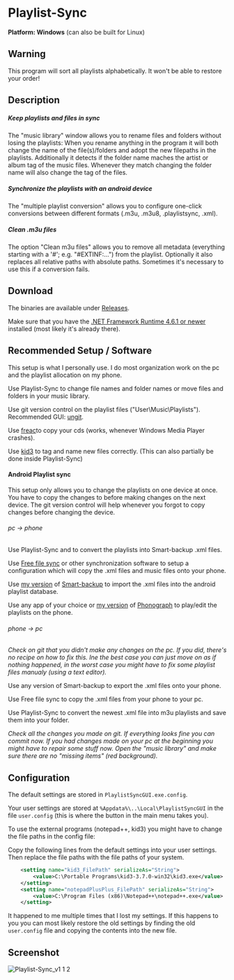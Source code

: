 # Playlist-Sync

**Platform: Windows** (can also be built for Linux)

## Warning

This program will sort all playlists alphabetically. It won't be able to restore your order!

## Description

##### Keep playlists and files in sync

The "music library" window allows you to rename files and folders without losing the playlists: When you rename anything in the program it will both change the name of the file(s)/folders and adopt the new filepaths in the playlists. Additionally it detects if the folder name maches the artist or album tag of the music files. Whenever they match changing the folder name will also change the tag of the files.

##### Synchronize the playlists with an android device

The "multiple playlist conversion" allows you to configure one-click conversions between different formats (.m3u, .m3u8, .playlistsync, .xml).

##### Clean .m3u files

The option "Clean m3u files" allows you to remove all metadata (everything starting with a '#'; e.g. "#EXTINF:...") from the playlist. Optionally it also replaces all relative paths with absolute paths. Sometimes it's necessary to use this if a conversion fails.

## Download

The binaries are available under [Releases](https://github.com/Sogolumbo/Playlist-Sync/releases).

Make sure that you have the [.NET Framework Runtime 4.6.1 or newer](https://www.microsoft.com/net/download/windows) installed (most likely it's already there).

## Recommended Setup / Software

This setup is what I personally use. I do most organization work on the pc and the playlist allocation on my phone.

Use Playlist-Sync to change file names and folder names or move files and folders in your music library.

Use git version control on the playlist files ("User\Music\Playlists"). Recommended GUI: [ungit](https://github.com/FredrikNoren/ungit/releases).

Use [freac](https://www.freac.org/)to copy your cds (works, whenever Windows Media Player crashes).

Use [kid3](https://kid3.kde.org/) to tag and name new files correctly. (This can also partially be done inside Playlist-Sync)

#### Android Playlist sync

This setup only allows you to change the playlists on one device at once. You have to copy the changes to before making changes on the next device. The git version control will help whenever you forgot to copy changes before changing the device.

###### pc -> phone

Use Playlist-Sync and  to convert the playlists into Smart-backup .xml files.

Use [Free file sync](https://freefilesync.org/) or other synchronization software to setup a configuration which will copy the .xml files and music files onto your phone.

Use [my version](https://github.com/Sogolumbo/Slight-backup/releases) of [Smart-backup](https://github.com/handschuh/Slight-backup) to import the .xml files into the android playlist database.

Use any app of your choice or [my version](https://github.com/Sogolumbo/Phonograph/releases) of [Phonograph](https://github.com/kabouzeid/Phonograph) to play/edit the playlists on the phone.

###### phone -> pc

*Check on git that you didn't make any changes on the pc. If you did, there's no recipe on how to fix this. Ine the best case you can just move on as if nothing happened, in the worst case you might have to fix some playlist files manualy (using a text editor).*

Use any version of Smart-backup to export the .xml files onto your phone.

Use Free file sync to copy the .xml files from your phone to your pc.

Use Playlist-Sync to convert the newest .xml file into m3u playlists and save them into your folder.

*Check all the changes you made on git. If everything looks fine you can commit now. If you had changes made on your pc at the beginning you might have to repair some stuff now. Open the "music library" and make sure there are no "missing items" (red background).*

## Configuration

The default settings are stored in `PlaylistSyncGUI.exe.config`.

Your user settings are stored at `%Appdata%\..\Local\PlaylistSyncGUI` in the file `user.config` (this is where the button in the main menu takes you).

To use the external programs (notepad++, kid3) you might have to change the file paths in the config file:

Copy the following lines from the default settings into your user settings. Then replace the file paths with the file paths of your system.



```xml
    <setting name="kid3_FilePath" serializeAs="String">
        <value>C:\Portable Programs\kid3-3.7.0-win32\kid3.exe</value>
    </setting>
    <setting name="notepadPlusPlus_FilePath" serializeAs="String">
        <value>C:\Program Files (x86)\Notepad++\notepad++.exe</value>
    </setting>
```

It happened to me multiple times that I lost my settings. If this happens to you you can most likely restore the old settings by finding the old `user.config` file and copying the contents into the new file.

## Screenshot
![Playlist-Sync_v1 1 2](https://user-images.githubusercontent.com/33571916/101524396-27be8700-398a-11eb-9115-8c6a907b014f.png)
